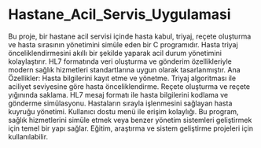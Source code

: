 # Hastane_Acil_Servis_Uygulamasi
 Bu proje, bir hastane acil servisi içinde hasta kabul, triyaj, reçete oluşturma ve hasta sırasının yönetimini simüle eden bir C programıdır. Hasta triyaj önceliklendirmesini akıllı bir şekilde yaparak acil durum yönetimini kolaylaştırır. HL7 formatında veri oluşturma ve gönderim özellikleriyle modern sağlık hizmetleri standartlarına uygun olarak tasarlanmıştır. Ana Özellikler:  Hasta bilgilerini kayıt etme ve yönetme.  Triyaj algoritması ile aciliyet seviyesine göre hasta önceliklendirme.  Reçete oluşturma ve reçete yığınında saklama.  HL7 mesaj formatı ile hasta bilgilerini kodlama ve gönderme simülasyonu.  Hastaların sırayla işlenmesini sağlayan hasta kuyruğu yönetimi.  Kullanıcı dostu menü ile erişim kolaylığı.  Bu program, sağlık hizmetlerini simüle etmek veya benzer yönetim sistemleri geliştirmek için temel bir yapı sağlar. Eğitim, araştırma ve sistem geliştirme projeleri için kullanılabilir.
